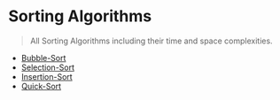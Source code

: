 # Sorting Algorithms
>All Sorting Algorithms including their time and space complexities.
 - [Bubble-Sort](https://github.com/ColonelAVP/Problem-Solving-/blob/master/Algorithms/Sorting-Algorithms/Bubble_Sort.py)
 - [Selection-Sort](https://github.com/ColonelAVP/Problem-Solving-/blob/master/Algorithms/Sorting-Algorithms/Selection_Sort.py)
 - [Insertion-Sort](https://github.com/ColonelAVP/Problem-Solving-/blob/master/Algorithms/Sorting-Algorithms/Insertion_Sort.py)
 - [Quick-Sort](https://github.com/ColonelAVP/Problem-Solving-/blob/master/Algorithms/Sorting-Algorithms/Quick_Sort.py)
